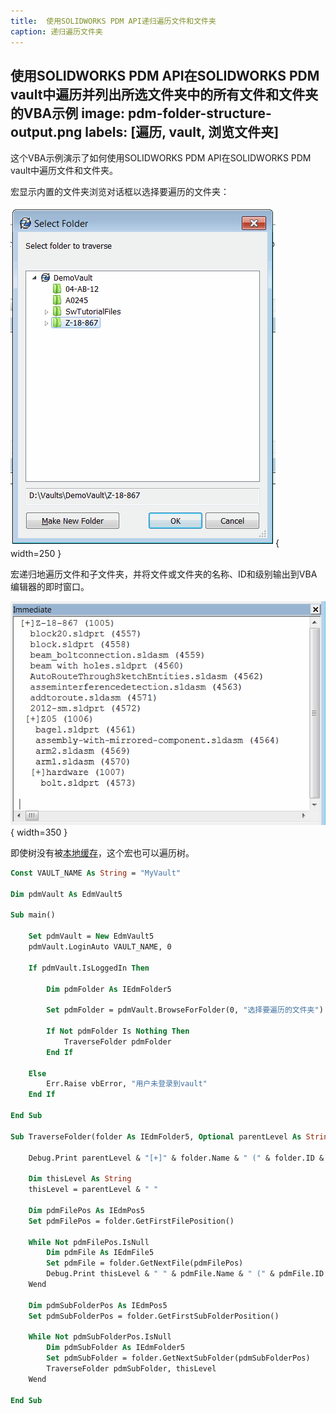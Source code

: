 ```yaml
---
title:  使用SOLIDWORKS PDM API递归遍历文件和文件夹
caption: 递归遍历文件夹
---
```

 使用SOLIDWORKS PDM API在SOLIDWORKS PDM vault中遍历并列出所选文件夹中的所有文件和文件夹的VBA示例
image: pdm-folder-structure-output.png
labels: [遍历, vault, 浏览文件夹]
---
这个VBA示例演示了如何使用SOLIDWORKS PDM API在SOLIDWORKS PDM vault中遍历文件和文件夹。

宏显示内置的文件夹浏览对话框以选择要遍历的文件夹：

![内置的PDM文件夹浏览对话框](browse-folder.png){ width=250 }

宏递归地遍历文件和子文件夹，并将文件或文件夹的名称、ID和级别输出到VBA编辑器的即时窗口。

![文件夹和文件结构输出到VBA编辑器的即时窗口](pdm-folder-structure-output.png){ width=350 }

即使树没有被[本地缓存](/docs/codestack/solidworks-pdm-api/files/local-cache/)，这个宏也可以遍历树。

~~~ vb
Const VAULT_NAME As String = "MyVault"

Dim pdmVault As EdmVault5

Sub main()

    Set pdmVault = New EdmVault5
    pdmVault.LoginAuto VAULT_NAME, 0
    
    If pdmVault.IsLoggedIn Then
        
        Dim pdmFolder As IEdmFolder5
        
        Set pdmFolder = pdmVault.BrowseForFolder(0, "选择要遍历的文件夹")
        
        If Not pdmFolder Is Nothing Then
            TraverseFolder pdmFolder
        End If
        
    Else
        Err.Raise vbError, "用户未登录到vault"
    End If
    
End Sub

Sub TraverseFolder(folder As IEdmFolder5, Optional parentLevel As String = "")

    Debug.Print parentLevel & "[+]" & folder.Name & " (" & folder.ID & ")"
    
    Dim thisLevel As String
    thisLevel = parentLevel & " "
    
    Dim pdmFilePos As IEdmPos5
    Set pdmFilePos = folder.GetFirstFilePosition()

    While Not pdmFilePos.IsNull
        Dim pdmFile As IEdmFile5
        Set pdmFile = folder.GetNextFile(pdmFilePos)
        Debug.Print thisLevel & " " & pdmFile.Name & " (" & pdmFile.ID & ")"
    Wend
    
    Dim pdmSubFolderPos As IEdmPos5
    Set pdmSubFolderPos = folder.GetFirstSubFolderPosition()
    
    While Not pdmSubFolderPos.IsNull
        Dim pdmSubFolder As IEdmFolder5
        Set pdmSubFolder = folder.GetNextSubFolder(pdmSubFolderPos)
        TraverseFolder pdmSubFolder, thisLevel
    Wend

End Sub
~~~